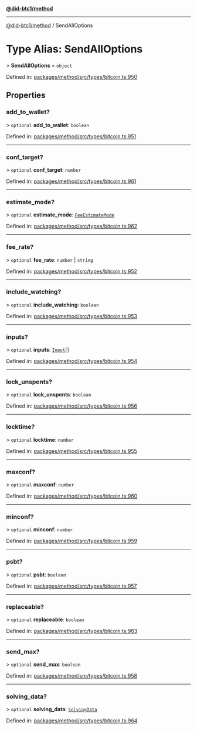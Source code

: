 [**@did-btc1/method**](../README.md)

***

[@did-btc1/method](../globals.md) / SendAllOptions

# Type Alias: SendAllOptions

&gt; **SendAllOptions** = `object`

Defined in: [packages/method/src/types/bitcoin.ts:950](https://github.com/dcdpr/did-btc1-js/blob/4ab6f9915d95beed9bc633644c9db1539395f512/packages/method/src/types/bitcoin.ts#L950)

## Properties

### add\_to\_wallet?

&gt; `optional` **add\_to\_wallet**: `boolean`

Defined in: [packages/method/src/types/bitcoin.ts:951](https://github.com/dcdpr/did-btc1-js/blob/4ab6f9915d95beed9bc633644c9db1539395f512/packages/method/src/types/bitcoin.ts#L951)

***

### conf\_target?

&gt; `optional` **conf\_target**: `number`

Defined in: [packages/method/src/types/bitcoin.ts:961](https://github.com/dcdpr/did-btc1-js/blob/4ab6f9915d95beed9bc633644c9db1539395f512/packages/method/src/types/bitcoin.ts#L961)

***

### estimate\_mode?

&gt; `optional` **estimate\_mode**: [`FeeEstimateMode`](FeeEstimateMode.md)

Defined in: [packages/method/src/types/bitcoin.ts:962](https://github.com/dcdpr/did-btc1-js/blob/4ab6f9915d95beed9bc633644c9db1539395f512/packages/method/src/types/bitcoin.ts#L962)

***

### fee\_rate?

&gt; `optional` **fee\_rate**: `number` \| `string`

Defined in: [packages/method/src/types/bitcoin.ts:952](https://github.com/dcdpr/did-btc1-js/blob/4ab6f9915d95beed9bc633644c9db1539395f512/packages/method/src/types/bitcoin.ts#L952)

***

### include\_watching?

&gt; `optional` **include\_watching**: `boolean`

Defined in: [packages/method/src/types/bitcoin.ts:953](https://github.com/dcdpr/did-btc1-js/blob/4ab6f9915d95beed9bc633644c9db1539395f512/packages/method/src/types/bitcoin.ts#L953)

***

### inputs?

&gt; `optional` **inputs**: [`Input`](Input.md)[]

Defined in: [packages/method/src/types/bitcoin.ts:954](https://github.com/dcdpr/did-btc1-js/blob/4ab6f9915d95beed9bc633644c9db1539395f512/packages/method/src/types/bitcoin.ts#L954)

***

### lock\_unspents?

&gt; `optional` **lock\_unspents**: `boolean`

Defined in: [packages/method/src/types/bitcoin.ts:956](https://github.com/dcdpr/did-btc1-js/blob/4ab6f9915d95beed9bc633644c9db1539395f512/packages/method/src/types/bitcoin.ts#L956)

***

### locktime?

&gt; `optional` **locktime**: `number`

Defined in: [packages/method/src/types/bitcoin.ts:955](https://github.com/dcdpr/did-btc1-js/blob/4ab6f9915d95beed9bc633644c9db1539395f512/packages/method/src/types/bitcoin.ts#L955)

***

### maxconf?

&gt; `optional` **maxconf**: `number`

Defined in: [packages/method/src/types/bitcoin.ts:960](https://github.com/dcdpr/did-btc1-js/blob/4ab6f9915d95beed9bc633644c9db1539395f512/packages/method/src/types/bitcoin.ts#L960)

***

### minconf?

&gt; `optional` **minconf**: `number`

Defined in: [packages/method/src/types/bitcoin.ts:959](https://github.com/dcdpr/did-btc1-js/blob/4ab6f9915d95beed9bc633644c9db1539395f512/packages/method/src/types/bitcoin.ts#L959)

***

### psbt?

&gt; `optional` **psbt**: `boolean`

Defined in: [packages/method/src/types/bitcoin.ts:957](https://github.com/dcdpr/did-btc1-js/blob/4ab6f9915d95beed9bc633644c9db1539395f512/packages/method/src/types/bitcoin.ts#L957)

***

### replaceable?

&gt; `optional` **replaceable**: `boolean`

Defined in: [packages/method/src/types/bitcoin.ts:963](https://github.com/dcdpr/did-btc1-js/blob/4ab6f9915d95beed9bc633644c9db1539395f512/packages/method/src/types/bitcoin.ts#L963)

***

### send\_max?

&gt; `optional` **send\_max**: `boolean`

Defined in: [packages/method/src/types/bitcoin.ts:958](https://github.com/dcdpr/did-btc1-js/blob/4ab6f9915d95beed9bc633644c9db1539395f512/packages/method/src/types/bitcoin.ts#L958)

***

### solving\_data?

&gt; `optional` **solving\_data**: [`SolvingData`](SolvingData.md)

Defined in: [packages/method/src/types/bitcoin.ts:964](https://github.com/dcdpr/did-btc1-js/blob/4ab6f9915d95beed9bc633644c9db1539395f512/packages/method/src/types/bitcoin.ts#L964)
